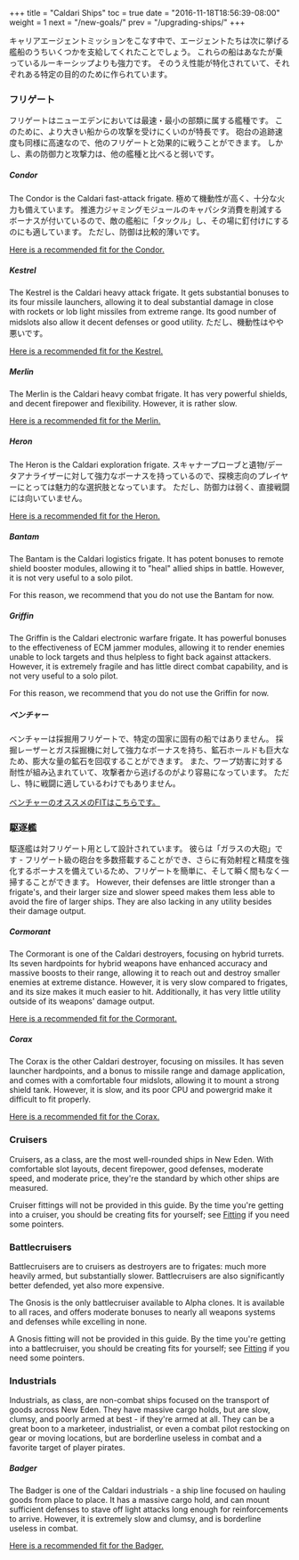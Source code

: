 +++ title = "Caldari Ships" toc = true date = "2016-11-18T18:56:39-08:00" weight = 1 next = "/new-goals/" prev = "/upgrading-ships/" +++

キャリアエージェントミッションをこなす中で、エージェントたちは次に挙げる艦船のうちいくつかを支給してくれたことでしょう。 これらの船はあなたが乗っているルーキーシップよりも強力です。 そのうえ性能が特化されていて、それぞれある特定の目的のために作られています。

### フリゲート

フリゲートはニューエデンにおいては最速・最小の部類に属する艦種です。 このために、より大きい船からの攻撃を受けにくいのが特長です。 砲台の追跡速度も同様に高速なので、他のフリゲートと効果的に戦うことができます。 しかし、素の防御力と攻撃力は、他の艦種と比べると弱いです。

##### Condor

The Condor is the Caldari fast-attack frigate. 極めて機動性が高く、十分な火力も備えています。 推進力ジャミングモジュールのキャパシタ消費を削減するボーナスが付いているので、敵の艦船に「タックル」し、その場に釘付けにするのにも適しています。 ただし、防御は比較的薄いです。

[Here is a recommended fit for the Condor.](/upgrading-ships/caldari/condor/)

##### Kestrel

The Kestrel is the Caldari heavy attack frigate. It gets substantial bonuses to its four missile launchers, allowing it to deal substantial damage in close with rockets or lob light missiles from extreme range. Its good number of midslots also allow it decent defenses or good utility. ただし、機動性はやや悪いです。

[Here is a recommended fit for the Kestrel.](/upgrading-ships/caldari/kestrel/)

##### Merlin

The Merlin is the Caldari heavy combat frigate. It has very powerful shields, and decent firepower and flexibility. However, it is rather slow.

[Here is a recommended fit for the Merlin.](/upgrading-ships/caldari/merlin/)

##### Heron

The Heron is the Caldari exploration frigate. スキャナープローブと遺物/データアナライザーに対して強力なボーナスを持っているので、探検志向のプレイヤーにとっては魅力的な選択肢となっています。 ただし、防御力は弱く、直接戦闘には向いていません。

[Here is a recommended fit for the Heron.](/upgrading-ships/caldari/heron/)

##### Bantam

The Bantam is the Caldari logistics frigate. It has potent bonuses to remote shield booster modules, allowing it to "heal" allied ships in battle. However, it is not very useful to a solo pilot.

For this reason, we recommend that you do not use the Bantam for now.

##### Griffin

The Griffin is the Caldari electronic warfare frigate. It has powerful bonuses to the effectiveness of ECM jammer modules, allowing it to render enemies unable to lock targets and thus helpless to fight back against attackers. However, it is extremely fragile and has little direct combat capability, and is not very useful to a solo pilot.

For this reason, we recommend that you do not use the Griffin for now.

##### ベンチャー

ベンチャーは採掘用フリゲートで、特定の国家に固有の船ではありません。 採掘レーザーとガス採掘機に対して強力なボーナスを持ち、鉱石ホールドも巨大なため、膨大な量の鉱石を回収することができます。 また、ワープ妨害に対する耐性が組み込まれていて、攻撃者から逃げるのがより容易になっています。 ただし、特に戦闘に適しているわけでもありません。

[ベンチャーのオススメのFITはこちらです。](/upgrading-ships/caldari/venture/)

### 駆逐艦

駆逐艦は対フリゲート用として設計されています。 彼らは「ガラスの大砲」です - フリゲート級の砲台を多数搭載することができ、さらに有効射程と精度を強化するボーナスを備えているため、フリゲートを簡単に、そして瞬く間もなく一掃することができます。 However, their defenses are little stronger than a frigate's, and their larger size and slower speed makes them less able to avoid the fire of larger ships. They are also lacking in any utility besides their damage output.

##### Cormorant

The Cormorant is one of the Caldari destroyers, focusing on hybrid turrets. Its seven hardpoints for hybrid weapons have enhanced accuracy and massive boosts to their range, allowing it to reach out and destroy smaller enemies at extreme distance. However, it is very slow compared to frigates, and its size makes it much easier to hit. Additionally, it has very little utility outside of its weapons' damage output.

[Here is a recommended fit for the Cormorant.](/upgrading-ships/caldari/cormorant/)

##### Corax

The Corax is the other Caldari destroyer, focusing on missiles. It has seven launcher hardpoints, and a bonus to missile range and damage application, and comes with a comfortable four midslots, allowing it to mount a strong shield tank. However, it is slow, and its poor CPU and powergrid make it difficult to fit properly.

[Here is a recommended fit for the Corax.](/upgrading-ships/caldari/corax/)

### Cruisers

Cruisers, as a class, are the most well-rounded ships in New Eden. With comfortable slot layouts, decent firepower, good defenses, moderate speed, and moderate price, they're the standard by which other ships are measured.

Cruiser fittings will not be provided in this guide. By the time you're getting into a cruiser, you should be creating fits for yourself; see [Fitting](/reference/fitting/) if you need some pointers.

### Battlecruisers

Battlecruisers are to cruisers as destroyers are to frigates: much more heavily armed, but substantially slower. Battlecruisers are also significantly better defended, yet also more expensive.

The Gnosis is the only battlecruiser available to Alpha clones. It is available to all races, and offers moderate bonuses to nearly all weapons systems and defenses while excelling in none.

A Gnosis fitting will not be provided in this guide. By the time you're getting into a battlecruiser, you should be creating fits for yourself; see [Fitting](/reference/fitting/) if you need some pointers.

### Industrials

Industrials, as class, are non-combat ships focused on the transport of goods across New Eden. They have massive cargo holds, but are slow, clumsy, and poorly armed at best - if they're armed at all. They can be a great boon to a marketeer, industrialist, or even a combat pilot restocking on gear or moving locations, but are borderline useless in combat and a favorite target of player pirates.

##### Badger

The Badger is one of the Caldari industrials - a ship line focused on hauling goods from place to place. It has a massive cargo hold, and can mount sufficient defenses to stave off light attacks long enough for reinforcements to arrive. However, it is extremely slow and clumsy, and is borderline useless in combat.

[Here is a recommended fit for the Badger.](/upgrading-ships/caldari/badger/)